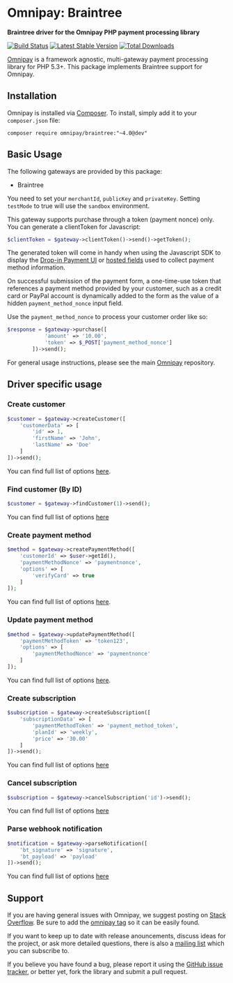 # Omnipay: Braintree

**Braintree driver for the Omnipay PHP payment processing library**

[![Build Status](https://travis-ci.org/thephpleague/omnipay-braintree.svg?branch=master)](https://travis-ci.org/thephpleague/omnipay-braintree)
[![Latest Stable Version](https://poser.pugx.org/omnipay/braintree/version.png)](https://packagist.org/packages/omnipay/braintree)
[![Total Downloads](https://poser.pugx.org/omnipay/braintree/d/total.png)](https://packagist.org/packages/omnipay/braintree)

[Omnipay](https://github.com/thephpleague/omnipay) is a framework agnostic, multi-gateway payment
processing library for PHP 5.3+. This package implements Braintree support for Omnipay.

## Installation

Omnipay is installed via [Composer](http://getcomposer.org/). To install, simply add it
to your `composer.json` file:

```
composer require omnipay/braintree:"~4.0@dev"
```

## Basic Usage

The following gateways are provided by this package:

* Braintree

You need to set your `merchantId`, `publicKey` and `privateKey`. Setting `testMode` to true will use the `sandbox` environment.

This gateway supports purchase through a token (payment nonce) only. You can generate a clientToken for Javascript:

```php
$clientToken = $gateway->clientToken()->send()->getToken();
```
The generated token will come in handy when using the Javascript SDK to display the [Drop-in Payment UI](https://developers.braintreepayments.com/guides/drop-in/javascript/v2) or [hosted fields](https://developers.braintreepayments.com/guides/hosted-fields/setup-and-integration/javascript/v2) used to collect payment method information.

On successful submission of the payment form, a one-time-use token that references a payment method provided by your customer, such as a credit card or PayPal account is dynamically added to the form as the value of a hidden `payment_method_nonce` input field.

Use the `payment_method_nonce` to process your customer order like so:


```php
$response = $gateway->purchase([
            'amount' => '10.00',
            'token' => $_POST['payment_method_nonce']
        ])->send();
```

For general usage instructions, please see the main [Omnipay](https://github.com/thephpleague/omnipay)
repository.

## Driver specific usage
### Create customer

```php
$customer = $gateway->createCustomer([
    'customerData' => [
        'id' => 1,
        'firstName' => 'John',
        'lastName' => 'Doe'
    ]
])->send();
```
You can find full list of options [here](https://developers.braintreepayments.com/reference/request/customer/create/php).

### Find customer (By ID)

```php
$customer = $gateway->findCustomer(1)->send();
```
You can find full list of options [here](https://developers.braintreepayments.com/reference/request/customer/find/php)

### Create payment method

```php
$method = $gateway->createPaymentMethod([
    'customerId' => $user->getId(),
    'paymentMethodNonce' => 'paymentnonce',
    'options' => [
        'verifyCard' => true
    ]
]);
```
You can find full list of options [here](https://developers.braintreepayments.com/reference/request/payment-method/create/php).

### Update payment method

```php
$method = $gateway->updatePaymentMethod([
    'paymentMethodToken' => 'token123',
    'options' => [
        'paymentMethodNonce' => 'paymentnonce'
    ]
]);
```
You can find full list of options [here](https://developers.braintreepayments.com/reference/request/payment-method/update/php).

### Create subscription

```php
$subscription = $gateway->createSubscription([
    'subscriptionData' => [
        'paymentMethodToken' => 'payment_method_token',
        'planId' => 'weekly',
        'price' => '30.00'
    ]
])->send();
```
You can find full list of options [here](https://developers.braintreepayments.com/reference/request/subscription/create/php)

### Cancel subscription

```php
$subscription = $gateway->cancelSubscription('id')->send();
```
You can find full list of options [here](https://developers.braintreepayments.com/reference/request/subscription/cancel/php)

### Parse webhook notification

```php
$notification = $gateway->parseNotification([
    'bt_signature' => 'signature',
    'bt_payload' => 'payload'
])->send();
```
You can find full list of options [here](https://developers.braintreepayments.com/guides/webhooks/parse/php)

## Support

If you are having general issues with Omnipay, we suggest posting on
[Stack Overflow](http://stackoverflow.com/). Be sure to add the
[omnipay tag](http://stackoverflow.com/questions/tagged/omnipay) so it can be easily found.

If you want to keep up to date with release anouncements, discuss ideas for the project,
or ask more detailed questions, there is also a [mailing list](https://groups.google.com/forum/#!forum/omnipay) which
you can subscribe to.

If you believe you have found a bug, please report it using the [GitHub issue tracker](https://github.com/thephpleague/omnipay-braintreee/issues),
or better yet, fork the library and submit a pull request.
